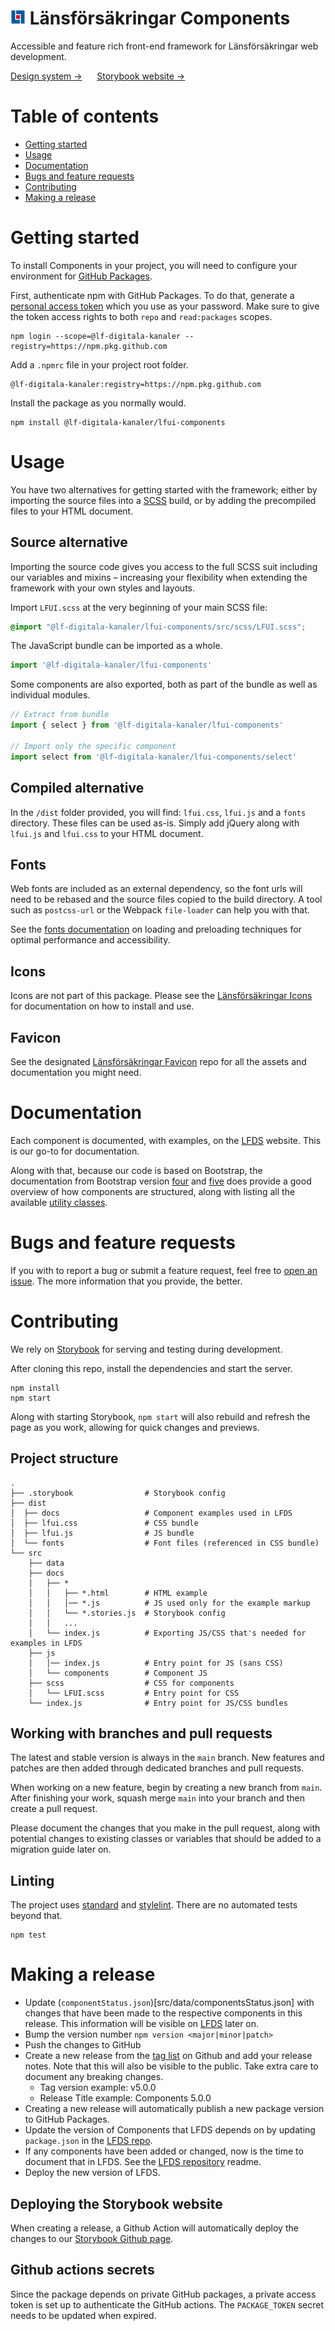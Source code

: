 # <img src="https://github.com/LF-digitala-kanaler/favicon/blob/master/icon.svg" width="24"> Länsförsäkringar Components

Accessible and feature rich front-end framework for Länsförsäkringar web development.

[Design system →][lfds] &nbsp;&nbsp;&nbsp;&nbsp; [Storybook website →][lfui-components-webpage]

# Table of contents

- [Getting started](#getting-started)
- [Usage](#usage)
- [Documentation](#documentation)
- [Bugs and feature requests](#bugs-and-feature-requests)
- [Contributing](#contributing)
- [Making a release](#making-a-release)

# Getting started

To install Components in your project, you will need to configure your environment for [GitHub Packages][github-packages].

First, authenticate npm with GitHub Packages. To do that, generate a [personal access token][personal-access-token] which you use as your password. Make sure to give the token access rights to both `repo` and `read:packages` scopes.

```
npm login --scope=@lf-digitala-kanaler --registry=https://npm.pkg.github.com
```

Add a `.npmrc` file in your project root folder.

```
@lf-digitala-kanaler:registry=https://npm.pkg.github.com
```

Install the package as you normally would.

```
npm install @lf-digitala-kanaler/lfui-components
```

# Usage

You have two alternatives for getting started with the framework; either by importing the source files into a [SCSS][scss] build, or by adding the precompiled files to your HTML document.

## Source alternative

Importing the source code gives you access to the full SCSS suit including our variables and mixins – increasing your flexibility when extending the framework with your own styles and layouts.

Import `LFUI.scss` at the very beginning of your main SCSS file:

```css
@import "@lf-digitala-kanaler/lfui-components/src/scss/LFUI.scss";
```

The JavaScript bundle can be imported as a whole.

```js
import '@lf-digitala-kanaler/lfui-components'
```

Some components are also exported, both as part of the bundle as well as individual modules.

```js
// Extract from bundle
import { select } from '@lf-digitala-kanaler/lfui-components'

// Import only the specific component
import select from '@lf-digitala-kanaler/lfui-components/select'
```

## Compiled alternative

In the `/dist` folder provided, you will find: `lfui.css`, `lfui.js` and a `fonts` directory. These files can be used as-is. Simply add jQuery along with `lfui.js` and `lfui.css` to your HTML document.

## Fonts

Web fonts are included as an external dependency, so the font urls will need to
be rebased and the source files copied to the build directory. A tool such as
`postcss-url` or the Webpack `file-loader` can help you with that.

See the [fonts documentation][fonts] on loading and preloading techniques for optimal performance and accessibility.

## Icons

Icons are not part of this package. Please see the [Länsförsäkringar Icons][lfui-icons] for documentation on how to install and use.

## Favicon

See the designated [Länsförsäkringar Favicon][favicon] repo for all the assets and documentation you might need.

# Documentation

Each component is documented, with examples, on the [LFDS](lfds) website. This is our go-to for documentation.

Along with that, because our code is based on Bootstrap, the documentation from Bootstrap version [four][bs4] and [five][bs5] does provide a good overview of how components are structured, along with listing all the available [utility classes](https://getbootstrap.com/docs/5.0/utilities/api/).

# Bugs and feature requests

If you with to report a bug or submit a feature request, feel free to [open an issue](https://github.com/LF-digitala-kanaler/LFUI-components/issues/). The more information that you provide, the better.

# Contributing

We rely on [Storybook](https://storybook.js.org/) for serving and testing during development.

After cloning this repo, install the dependencies and start the server.

```
npm install
npm start
```

Along with starting Storybook, `npm start` will also rebuild and refresh the page as you work, allowing for quick changes and previews.

## Project structure

```
.
├── .storybook                # Storybook config
├── dist
│  ├── docs                   # Component examples used in LFDS
│  ├── lfui.css               # CSS bundle
│  ├── lfui.js                # JS bundle
│  └── fonts                  # Font files (referenced in CSS bundle)
└── src
    ├── data
    ├── docs
    │   ├── *
    │   │   ├── *.html        # HTML example
    │   │   │── *.js          # JS used only for the example markup
    │   │   └── *.stories.js  # Storybook config
    │   │   ...
    │   └── index.js          # Exporting JS/CSS that's needed for examples in LFDS
    ├── js
    │   │── index.js          # Entry point for JS (sans CSS)
    │   └── components        # Component JS
    ├── scss                  # CSS for components
    │   └── LFUI.scss         # Entry point for CSS
    └── index.js              # Entry point for JS/CSS bundles
```

## Working with branches and pull requests

The latest and stable version is always in the `main` branch. New features and patches are then added through dedicated branches and pull requests.

When working on a new feature, begin by creating a new branch from `main`. After finishing your work, squash merge `main` into your branch and then create a pull request.

Please document the changes that you make in the pull request, along with potential changes to existing classes or variables that should be added to a migration guide later on.

## Linting
The project uses [standard][standard] and [stylelint][stylelint]. There are no automated tests beyond that.

```
npm test
```

# Making a release

* Update (`componentStatus.json`)[src/data/componentsStatus.json] with changes that have been made to the respective components in this release. This information will be visible on [LFDS][lfds] later on.
* Bump the version number `npm version <major|minor|patch>`
* Push the changes to GitHub
* Create a new release from the [tag list](https://github.com/LF-digitala-kanaler/LFUI-components/tags) on Github and add your release notes. Note that this will also be visible to the public. Take extra care to document any breaking changes.
  - Tag version example: v5.0.0
  - Release Title example: Components 5.0.0
* Creating a new release will automatically publish a new package version to GitHub Packages.
* Update the version of Components that LFDS depends on by updating `package.json` in the [LFDS repo][lfds-repository].
* If any components have been added or changed, now is the time to document that in LFDS. See the [LFDS repository][lfds-repository] readme.
* Deploy the new version of LFDS.

## Deploying the Storybook website
When creating a release, a Github Action will automatically deploy the changes to our [Storybook Github page][lfui-components-webpage].

## Github actions secrets
Since the package depends on private GitHub packages, a private access token is set up to authenticate the GitHub actions. The `PACKAGE_TOKEN` secret needs to
be updated when expired.

[bs4]: https://getbootstrap.com/docs/4.0/getting-started/introduction/
[bs5]: https://getbootstrap.com/docs/5.0/getting-started/introduction/
[favicon]: https://github.com/LF-digitala-kanaler/favicon
[fonts]: https://github.com/LF-digitala-kanaler/fonts
[github-packages]: https://docs.github.com/en/packages/working-with-a-github-packages-registry/working-with-the-npm-registry#authenticating-to-github-packages
[lfds]: https://lf-digitala-kanaler.github.io/
[lfui-components-webpage]: https://lf-digitala-kanaler.github.io/LFUI-components
[lfui-icons]: https://github.com/LF-digitala-kanaler/LFUI-icons
[lfds-repository]: https://github.com/LF-digitala-kanaler/LFDS
[personal-access-token]: https://docs.github.com/en/authentication/keeping-your-account-and-data-secure/creating-a-personal-access-token
[scss]: https://sass-lang.com
[standard]: https://standardjs.com
[stylelint]: https://stylelint.io
